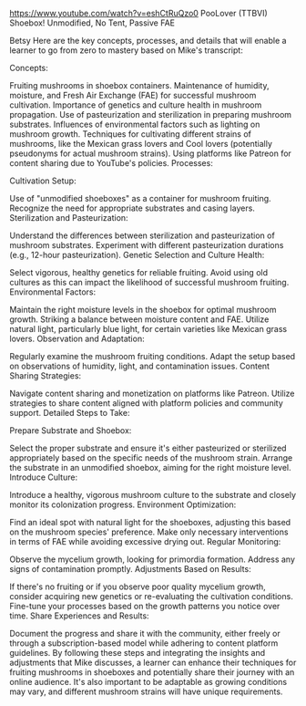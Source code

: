 https://www.youtube.com/watch?v=eshCtRuQzo0
PooLover (TTBVI) Shoebox! Unmodified, No Tent, Passive FAE


Betsy
Here are the key concepts, processes, and details that will enable a learner to go from zero to mastery based on Mike's transcript:

Concepts:

Fruiting mushrooms in shoebox containers.
Maintenance of humidity, moisture, and Fresh Air Exchange (FAE) for successful mushroom cultivation.
Importance of genetics and culture health in mushroom propagation.
Use of pasteurization and sterilization in preparing mushroom substrates.
Influences of environmental factors such as lighting on mushroom growth.
Techniques for cultivating different strains of mushrooms, like the Mexican grass lovers and Cool lovers (potentially pseudonyms for actual mushroom strains).
Using platforms like Patreon for content sharing due to YouTube's policies.
Processes:

Cultivation Setup:

Use of "unmodified shoeboxes" as a container for mushroom fruiting.
Recognize the need for appropriate substrates and casing layers.
Sterilization and Pasteurization:

Understand the differences between sterilization and pasteurization of mushroom substrates.
Experiment with different pasteurization durations (e.g., 12-hour pasteurization).
Genetic Selection and Culture Health:

Select vigorous, healthy genetics for reliable fruiting.
Avoid using old cultures as this can impact the likelihood of successful mushroom fruiting.
Environmental Factors:

Maintain the right moisture levels in the shoebox for optimal mushroom growth.
Striking a balance between moisture content and FAE.
Utilize natural light, particularly blue light, for certain varieties like Mexican grass lovers.
Observation and Adaptation:

Regularly examine the mushroom fruiting conditions.
Adapt the setup based on observations of humidity, light, and contamination issues.
Content Sharing Strategies:

Navigate content sharing and monetization on platforms like Patreon.
Utilize strategies to share content aligned with platform policies and community support.
Detailed Steps to Take:

Prepare Substrate and Shoebox:

Select the proper substrate and ensure it's either pasteurized or sterilized appropriately based on the specific needs of the mushroom strain.
Arrange the substrate in an unmodified shoebox, aiming for the right moisture level.
Introduce Culture:

Introduce a healthy, vigorous mushroom culture to the substrate and closely monitor its colonization progress.
Environment Optimization:

Find an ideal spot with natural light for the shoeboxes, adjusting this based on the mushroom species' preference.
Make only necessary interventions in terms of FAE while avoiding excessive drying out.
Regular Monitoring:

Observe the mycelium growth, looking for primordia formation.
Address any signs of contamination promptly.
Adjustments Based on Results:

If there's no fruiting or if you observe poor quality mycelium growth, consider acquiring new genetics or re-evaluating the cultivation conditions.
Fine-tune your processes based on the growth patterns you notice over time.
Share Experiences and Results:

Document the progress and share it with the community, either freely or through a subscription-based model while adhering to content platform guidelines.
By following these steps and integrating the insights and adjustments that Mike discusses, a learner can enhance their techniques for fruiting mushrooms in shoeboxes and potentially share their journey with an online audience. It's also important to be adaptable as growing conditions may vary, and different mushroom strains will have unique requirements.